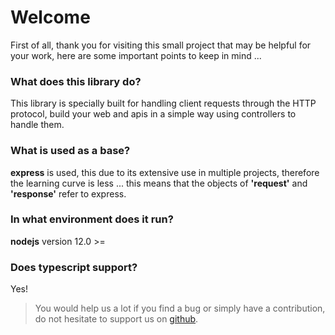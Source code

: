 # Welcome

First of all, thank you for visiting this small project that may be helpful for your work, here are some important points to keep in mind ...


### What does this library do?

This library is specially built for handling client requests through the HTTP protocol, build your web and apis in a simple way using controllers to handle them.

### What is used as a base?

**express** is used, this due to its extensive use in multiple projects, therefore the learning curve is less ... this means that the objects of **'request'** and **'response'** refer to express.

### In what environment does it run?

**nodejs** version 12.0 >=

### Does typescript support?

Yes!

> You would help us a lot if you find a bug or simply have a contribution, do not hesitate to support us on [github](https://github.com/lottojs/lottojs).


